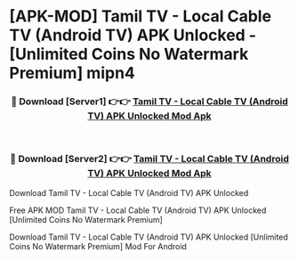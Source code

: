 # [APK-MOD] Tamil TV - Local Cable TV (Android TV) APK Unlocked - [Unlimited Coins No Watermark Premium] mipn4



<div align="center">
<h3>🔴 Download [Server1] 👉👉 <a href="https://momento.my/?title=Tamil_TV_-_Local_Cable_TV_(Android_TV)_APK_Unlocked">Tamil TV - Local Cable TV (Android TV) APK Unlocked Mod Apk</a></h3><br>

<h3>🔴 Download [Server2] 👉👉 <a href="https://momento.my/?title=Tamil_TV_-_Local_Cable_TV_(Android_TV)_APK_Unlocked">Tamil TV - Local Cable TV (Android TV) APK Unlocked Mod Apk</a></h3>
</div>



Download Tamil TV - Local Cable TV (Android TV) APK Unlocked 

Free APK MOD Tamil TV - Local Cable TV (Android TV) APK Unlocked [Unlimited Coins No Watermark Premium]

Download Tamil TV - Local Cable TV (Android TV) APK Unlocked [Unlimited Coins No Watermark Premium] Mod For Android
